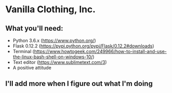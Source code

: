 # Vanilla Clothing, Inc.

## What you'll need:
- Python 3.6.x (https://www.python.org/)
- Flask 0.12.2 (https://pypi.python.org/pypi/Flask/0.12.2#downloads)
- Terminal (https://www.howtogeek.com/249966/how-to-install-and-use-the-linux-bash-shell-on-windows-10/)
- Text editor (https://www.sublimetext.com/3)
- A positive attitude

## I'll add more when I figure out what I'm doing